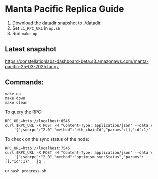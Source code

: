 # Manta Pacific Replica Guide

1. Download the datadir snapshot to ./datadir.
2. Set `L1_RPC_URL` in `up.sh`
3. Run `make up`.

## Latest snapshot
https://constellationlabs-dashboard-beta.s3.amazonaws.com/manta-pacific-25-03-2025.tar.gz 

## Commands:

```
make up
make down
make clean
```

To query the RPC:

```
RPC_URL=http://localhost:8545
curl $RPC_URL -X POST -H "Content-Type: application/json" --data \
    '{"jsonrpc":"2.0","method":"eth_chainId","params":[],"id":1}'
```

To check on the sync status of the node:

```
RPC_URL=http://localhost:7545
curl $RPC_URL -X POST -H "Content-Type: application/json" --data \
    '{"jsonrpc":"2.0","method":"optimism_syncStatus","params":[],"id":1}' | jq .
```

or `bash progress.sh`
